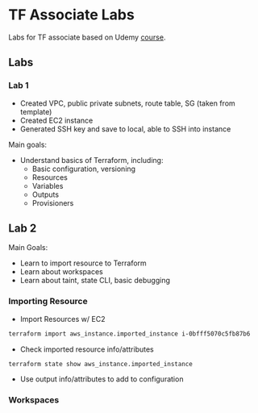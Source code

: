 # TF Associate Labs

Labs for TF associate based on Udemy [course](https://www.udemy.com/course/terraform-hands-on-labs/).

## Labs

### Lab 1

- Created VPC, public private subnets, route table, SG (taken from template)
- Created EC2 instance
- Generated SSH key and save to local, able to SSH into instance

Main goals:

- Understand basics of Terraform, including:
  - Basic configuration, versioning
  - Resources
  - Variables
  - Outputs
  - Provisioners

## Lab 2

Main Goals:

- Learn to import resource to Terraform
- Learn about workspaces
- Learn about taint, state CLI, basic debugging

### Importing Resource

- Import Resources w/ EC2

``` bash
terraform import aws_instance.imported_instance i-0bfff5070c5fb87b6
```

- Check imported resource info/attributes

``` bash
terraform state show aws_instance.imported_instance
```

- Use output info/attributes to add to configuration

### Workspaces
